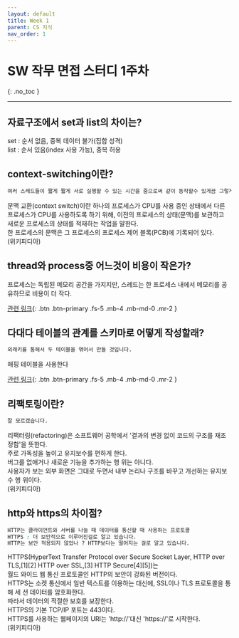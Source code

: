 ```yaml
---
layout: default
title: Week 1
parent: CS 지식
nav_order: 1
---
```


# SW 작무 면접 스터디 1주차
{: .no_toc }

---


## 자료구조에서 set과 list의 차이는?

set : 순서 없음, 중복 데이터 불가(집합 성격)  
list : 순서 있음(index 사용 가능), 중복 허용  


## context-switching이란?

```scss
여러 스레드들이 짧게 짧게 서로 실행할 수 있는 시간을 줌으로써 같이 동작할수 있게끔 그렇게...  
```

문맥 교환(context switch)이란 하나의 프로세스가 CPU를 사용 중인 상태에서 다른 프로세스가 CPU를 사용하도록 하기 위해, 이전의 프로세스의 상태(문맥)를 보관하고 새로운 프로세스의 상태를 적재하는 작업을 말한다.  
한 프로세스의 문맥은 그 프로세스의 프로세스 제어 블록(PCB)에 기록되어 있다.  
(위키피디아)




## thread와 process중 어느것이 비용이 작은가?

프로세스는 독립된 메모리 공간을 가지지만, 스레드는 한 프로세스 내에서 메모리를 공 유하므로 비용이 더 작다.

[관련 링크](https://arer.tistory.com/80){: .btn .btn-primary .fs-5 .mb-4 .mb-md-0 .mr-2 }


## 다대다 테이블의 관계를 스키마로 어떻게 작성할래?

```scss
외래키를 통해서 두 테이블을 엮어서 만들 것입니다.
```

매핑 테이블을 사용한다

[관련 링크](https://siyoon210.tistory.com/26){: .btn .btn-primary .fs-5 .mb-4 .mb-md-0 .mr-2 }


## 리팩토링이란?

```scss
잘 모르겠습니다.
```

리팩터링(refactoring)은 소프트웨어 공학에서 '결과의 변경 없이 코드의 구조를 재조정함'을 뜻한다.  
주로 가독성을 높이고 유지보수를 편하게 한다.  
버그를 없애거나 새로운 기능을 추가하는 행 위는 아니다.  
사용자가 보는 외부 화면은 그대로 두면서 내부 논리나 구조를 바꾸고 개선하는 유지보수 행 위이다.  
(위키피디아)

## http와 https의 차이점?

```scss
HTTP는 클라이언트와 서버를 나눌 때 데이터를 통신할 때 사용하는 프로토콜  
HTTPS : 더 보안적으로 이루어진걸로 알고 있습니다.  
HTTP는 보안 적용되지 않았나 ? HTTP보다는 떨어지는 걸로 알고 있습니다.  
```

HTTPS(HyperText Transfer Protocol over Secure Socket Layer, HTTP over  
TLS,[1][2] HTTP over SSL,[3] HTTP Secure[4][5])는  
월드 와이드 웹 통신 프로토콜인 HTTP의 보안이 강화된 버전이다.  
HTTPS는 소켓 통신에서 일반 텍스트를 이용하는 대신에, SSL이나 TLS 프로토콜을 통해 세 션 데이터를 암호화한다.  
따라서 데이터의 적절한 보호를 보장한다.  
HTTPS의 기본 TCP/IP 포트는 443이다.  
HTTPS를 사용하는 웹페이지의 URI는 'http://'대신 'https://'로 시작한다.  
(위키피디아)